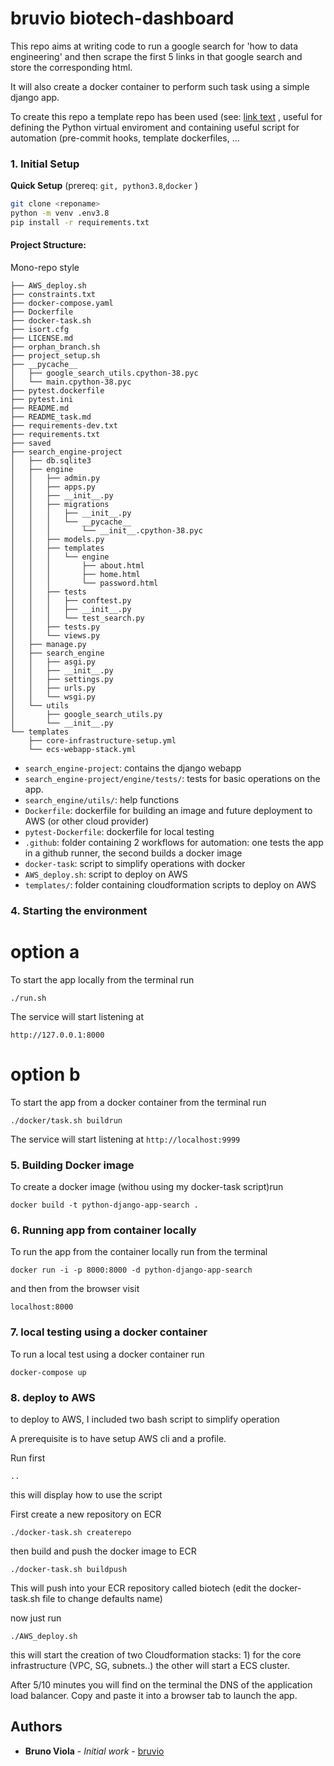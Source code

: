 # bruvio biotech-dashboard

This repo aims at writing code to run a google search for 'how to data engineering' and then scrape the first 5 links in that google search and store the corresponding html.

It will also create a docker container to perform such task using a simple django app.

To create this repo a template repo has been used (see: [link text](URL "https://github.com/bruvio/pyproject_template")
, useful for defining the Python virtual enviroment and containing useful script for automation (pre-commit hooks, template dockerfiles, ...

### 1. Initial Setup

**Quick Setup** (prereq: `git, python3.8`,`docker` )

```bash
git clone <reponame>
python -m venv .env3.8
pip install -r requirements.txt
```

#### Project Structure:

Mono-repo style

```
├── AWS_deploy.sh
├── constraints.txt
├── docker-compose.yaml
├── Dockerfile
├── docker-task.sh
├── isort.cfg
├── LICENSE.md
├── orphan_branch.sh
├── project_setup.sh
├── __pycache__
│   ├── google_search_utils.cpython-38.pyc
│   └── main.cpython-38.pyc
├── pytest.dockerfile
├── pytest.ini
├── README.md
├── README_task.md
├── requirements-dev.txt
├── requirements.txt
├── saved
├── search_engine-project
│   ├── db.sqlite3
│   ├── engine
│   │   ├── admin.py
│   │   ├── apps.py
│   │   ├── __init__.py
│   │   ├── migrations
│   │   │   ├── __init__.py
│   │   │   └── __pycache__
│   │   │       └── __init__.cpython-38.pyc
│   │   ├── models.py
│   │   ├── templates
│   │   │   └── engine
│   │   │       ├── about.html
│   │   │       ├── home.html
│   │   │       └── password.html
│   │   ├── tests
│   │   │   ├── conftest.py
│   │   │   ├── __init__.py
│   │   │   └── test_search.py
│   │   ├── tests.py
│   │   └── views.py
│   ├── manage.py
│   ├── search_engine
│   │   ├── asgi.py
│   │   ├── __init__.py
│   │   ├── settings.py
│   │   ├── urls.py
│   │   └── wsgi.py
│   └── utils
│       ├── google_search_utils.py
│       └── __init__.py
└── templates
    ├── core-infrastructure-setup.yml
    └── ecs-webapp-stack.yml

```

- `search_engine-project`: contains the django webapp
- `search_engine-project/engine/tests/`: tests for basic operations on the app.
- `search_engine/utils/`: help functions
- `Dockerfile`: dockerfile for building an image and future deployment to AWS (or other cloud provider)
- `pytest-Dockerfile`: dockerfile for local testing
- `.github`: folder containing 2 workflows for automation: one tests the app in a github runner, the second builds a docker image
- `docker-task`: script to simplify operations with docker
- `AWS_deploy.sh`: script to deploy on AWS
- `templates/`: folder containing cloudformation scripts to deploy on AWS

### 4. Starting the environment

# option a

To start the app locally from the terminal run

`./run.sh`

The service will start listening at

`http://127.0.0.1:8000`

# option b

To start the app from a docker container from the terminal run

`./docker/task.sh buildrun`

The service will start listening at
`http://localhost:9999`

### 5. Building Docker image

To create a docker image (withou using my docker-task script)run

```
docker build -t python-django-app-search .
```

### 6. Running app from container locally

To run the app from the container locally run from the terminal

```
docker run -i -p 8000:8000 -d python-django-app-search
```

and then from the browser visit

```
localhost:8000
```

### 7. local testing using a docker container

To run a local test using a docker container run

```
docker-compose up
```

### 8. deploy to AWS

to deploy to AWS, I included two bash script to simplify operation

A prerequisite is to have setup AWS cli and a profile.

Run first

`..`

this will display how to use the script

First create a new repository on ECR

`./docker-task.sh createrepo`

then build and push the docker image to ECR

`./docker-task.sh buildpush`

This will push into your ECR repository called biotech (edit the docker-task.sh file to change defaults name)

now just run

`./AWS_deploy.sh`

this will start the creation of two Cloudformation stacks: 1) for the core infrastructure (VPC, SG, subnets..) the other will start a ECS cluster.

After 5/10 minutes you will find on the terminal the DNS of the application load balancer.
Copy and paste it into a browser tab to launch the app.

## Authors

- **Bruno Viola** - _Initial work_ - [bruvio](https://github.com/bruvio)
